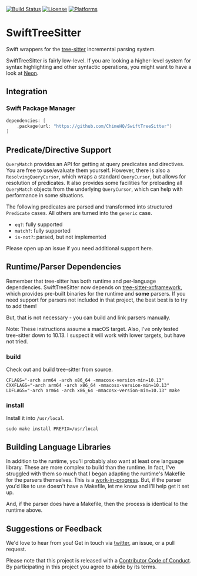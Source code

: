 [![Build Status][build status badge]][build status]
[![License][license badge]][license]
[![Platforms][platforms badge]][platforms]

# SwiftTreeSitter

Swift wrappers for the [tree-sitter](https://tree-sitter.github.io/) incremental parsing system.

SwiftTreeSitter is fairly low-level. If you are looking a higher-level system for syntax highlighting and other syntactic operations, you might want to have a look at [Neon](https://github.com/ChimeHQ/Neon).

## Integration

### Swift Package Manager

```swift
dependencies: [
    .package(url: "https://github.com/ChimeHQ/SwiftTreeSitter")
]
```

## Predicate/Directive Support

`QueryMatch` provides an API for getting at query predicates and directives. You are free to use/evaluate them yourself. However, there is also a `ResolvingQueryCursor`, which wraps a standard `QueryCursor`, but allows for resolution of predicates. It also provides some facilities for preloading all `QueryMatch` objects from the underlying `QueryCursor`, which can help with performance in some situations.

The following predicates are parsed and transformed into structured `Predicate` cases. All others are turned into the `generic` case.

- `eq?`: fully supported
- `match?`: fully supported
- `is-not?`: parsed, but not implemented

Please open up an issue if you need additional support here.

## Runtime/Parser Dependencies

Remember that tree-sitter has both runtime and per-language dependencies. SwiftTreeSitter now depends on [tree-sitter-xcframework](https://github.com/krzyzanowskim/tree-sitter-xcframework), which provides pre-built binaries for the runtime and **some** parsers. If you need support for parsers not included in that project, the best best is to try to add them!

But, that is not necessary - you can build and link parsers manually.

Note: These instructions assume a macOS target. Also, I've only tested tree-sitter down to 10.13. I suspect it will work with lower targets, but have not tried.

### build

Check out and build tree-sitter from source. 

    CFLAGS="-arch arm64 -arch x86_64 -mmacosx-version-min=10.13" CXXFLAGS="-arch arm64 -arch x86_64 -mmacosx-version-min=10.13" LDFLAGS="-arch arm64 -arch x86_64 -mmacosx-version-min=10.13" make

### install

Install it into `/usr/local`.

    sudo make install PREFIX=/usr/local

## Building Language Libraries

In addition to the runtime, you'll probably also want at least one language library. These are more complex to build than the runtime. In fact, I've struggled with them so much that I began adapting the runtime's Makefile for the parsers themselves. This is a [work-in-progress](https://github.com/tree-sitter/tree-sitter/issues/1488). But, if the parser you'd like to use doesn't have a Makefile, let me know and I'll help get it set up.

And, if the parser does have a Makefile, then the process is identical to the runtime above.

## Suggestions or Feedback

We'd love to hear from you! Get in touch via [twitter](https://twitter.com/chimehq), an issue, or a pull request.

Please note that this project is released with a [Contributor Code of Conduct](CODE_OF_CONDUCT.md). By participating in this project you agree to abide by its terms.

[build status]: https://github.com/ChimeHQ/SwiftTreeSitter/actions
[build status badge]: https://github.com/ChimeHQ/SwiftTreeSitter/workflows/CI/badge.svg
[license]: https://opensource.org/licenses/BSD-3-Clause
[license badge]: https://img.shields.io/github/license/ChimeHQ/SwiftTreeSitter
[platforms]: https://swiftpackageindex.com/ChimeHQ/SwiftTreeSitter
[platforms badge]: https://img.shields.io/endpoint?url=https%3A%2F%2Fswiftpackageindex.com%2Fapi%2Fpackages%2FChimeHQ%2FSwiftTreeSitter%2Fbadge%3Ftype%3Dplatforms
